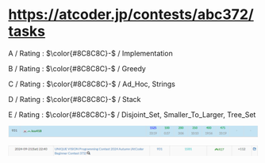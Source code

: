 # https://atcoder.jp/contests/abc372/tasks

A / Rating : $\color{#8C8C8C}-$ / Implementation

B / Rating : $\color{#8C8C8C}-$ / Greedy

C / Rating : $\color{#8C8C8C}-$ / Ad_Hoc, Strings

D / Rating : $\color{#8C8C8C}-$ / Stack

E / Rating : $\color{#8C8C8C}-$ / Disjoint_Set, Smaller_To_Larger, Tree_Set

![My Image](https://github.com/kss418/Atcoder/blob/main/ABC/Images/Standings/372_.png)

![My Image](https://github.com/kss418/Atcoder/blob/main/ABC/Images/Performance/372.png)
